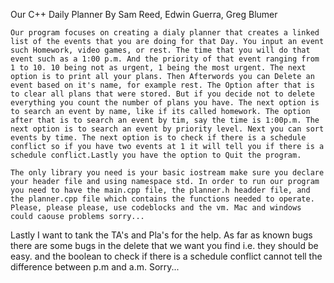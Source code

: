 Our C++ Daily Planner 
By Sam Reed, Edwin Guerra, Greg Blumer

	Our program focuses on creating a dialy planner that creates a linked list of the events that you are doing for that Day. You input an event such Homework, video games, or rest. The time that you will do that event such as a 1:00 p.m. And the priority of that event ranging from 1 to 10. 10 being not as urgent, 1 being the most urgent. The next option is to print all your plans. Then Afterwords you can Delete an event based on it's name, for example rest. The Option after that is to clear all plans that were stored. But if you decide not to delete everything you count the number of plans you have. The next option is to search an event by name, like if its called homework. The option after that is to search an event by tim, say the time is 1:00p.m. The next option is to search an event by priority level. Next you can sort events by time. The next option is to check if there is a schedule conflict so if you have two events at 1 it will tell you if there is a schedule conflict.Lastly you have the option to Quit the program.

	The only library you need is your basic iostream make sure you declare your header file and using namespace std. In order to run our program you need to have the main.cpp file, the planner.h headder file, and the planner.cpp file which contains the functions needed to operate. Please, please please, use codeblocks and the vm. Mac and windows could caouse problems sorry... 
Lastly I want to tank the TA's and Pla's for the help.
	As far as known bugs there are some bugs in the delete that we want you find i.e. they should be easy. and the boolean to check if there is a schedule conflict cannot tell the difference between p.m and a.m. Sorry...
